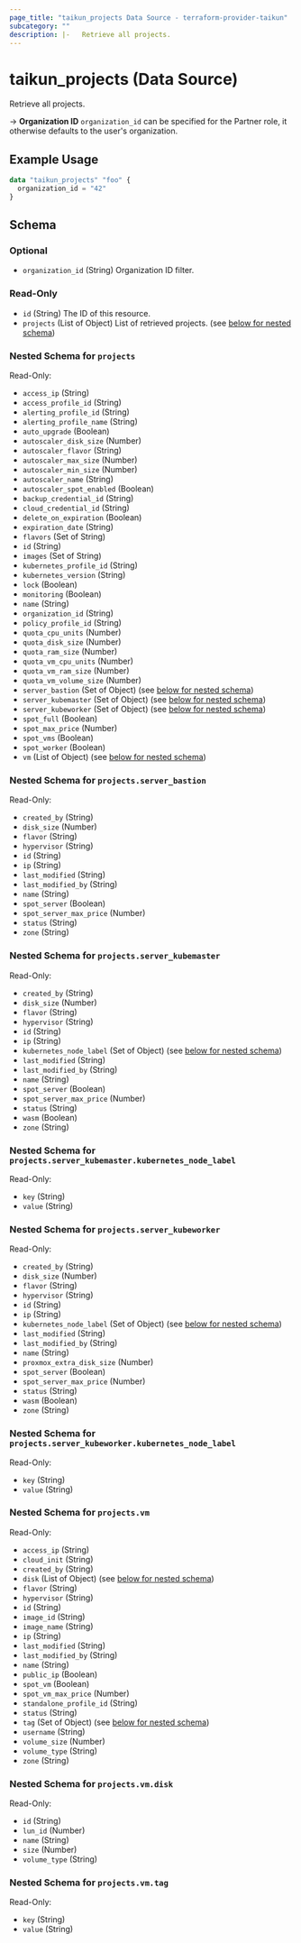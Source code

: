```yaml
---
page_title: "taikun_projects Data Source - terraform-provider-taikun"
subcategory: ""
description: |-   Retrieve all projects.
---
```


# taikun_projects (Data Source)

Retrieve all projects.

-> **Organization ID** `organization_id` can be specified for the Partner role, it otherwise defaults to the user's organization.

## Example Usage

```terraform
data "taikun_projects" "foo" {
  organization_id = "42"
}
```

<!-- schema generated by tfplugindocs -->
## Schema

### Optional

- `organization_id` (String) Organization ID filter.

### Read-Only

- `id` (String) The ID of this resource.
- `projects` (List of Object) List of retrieved projects. (see [below for nested schema](#nestedatt--projects))

<a id="nestedatt--projects"></a>
### Nested Schema for `projects`

Read-Only:

- `access_ip` (String)
- `access_profile_id` (String)
- `alerting_profile_id` (String)
- `alerting_profile_name` (String)
- `auto_upgrade` (Boolean)
- `autoscaler_disk_size` (Number)
- `autoscaler_flavor` (String)
- `autoscaler_max_size` (Number)
- `autoscaler_min_size` (Number)
- `autoscaler_name` (String)
- `autoscaler_spot_enabled` (Boolean)
- `backup_credential_id` (String)
- `cloud_credential_id` (String)
- `delete_on_expiration` (Boolean)
- `expiration_date` (String)
- `flavors` (Set of String)
- `id` (String)
- `images` (Set of String)
- `kubernetes_profile_id` (String)
- `kubernetes_version` (String)
- `lock` (Boolean)
- `monitoring` (Boolean)
- `name` (String)
- `organization_id` (String)
- `policy_profile_id` (String)
- `quota_cpu_units` (Number)
- `quota_disk_size` (Number)
- `quota_ram_size` (Number)
- `quota_vm_cpu_units` (Number)
- `quota_vm_ram_size` (Number)
- `quota_vm_volume_size` (Number)
- `server_bastion` (Set of Object) (see [below for nested schema](#nestedobjatt--projects--server_bastion))
- `server_kubemaster` (Set of Object) (see [below for nested schema](#nestedobjatt--projects--server_kubemaster))
- `server_kubeworker` (Set of Object) (see [below for nested schema](#nestedobjatt--projects--server_kubeworker))
- `spot_full` (Boolean)
- `spot_max_price` (Number)
- `spot_vms` (Boolean)
- `spot_worker` (Boolean)
- `vm` (List of Object) (see [below for nested schema](#nestedobjatt--projects--vm))

<a id="nestedobjatt--projects--server_bastion"></a>
### Nested Schema for `projects.server_bastion`

Read-Only:

- `created_by` (String)
- `disk_size` (Number)
- `flavor` (String)
- `hypervisor` (String)
- `id` (String)
- `ip` (String)
- `last_modified` (String)
- `last_modified_by` (String)
- `name` (String)
- `spot_server` (Boolean)
- `spot_server_max_price` (Number)
- `status` (String)
- `zone` (String)


<a id="nestedobjatt--projects--server_kubemaster"></a>
### Nested Schema for `projects.server_kubemaster`

Read-Only:

- `created_by` (String)
- `disk_size` (Number)
- `flavor` (String)
- `hypervisor` (String)
- `id` (String)
- `ip` (String)
- `kubernetes_node_label` (Set of Object) (see [below for nested schema](#nestedobjatt--projects--server_kubemaster--kubernetes_node_label))
- `last_modified` (String)
- `last_modified_by` (String)
- `name` (String)
- `spot_server` (Boolean)
- `spot_server_max_price` (Number)
- `status` (String)
- `wasm` (Boolean)
- `zone` (String)

<a id="nestedobjatt--projects--server_kubemaster--kubernetes_node_label"></a>
### Nested Schema for `projects.server_kubemaster.kubernetes_node_label`

Read-Only:

- `key` (String)
- `value` (String)



<a id="nestedobjatt--projects--server_kubeworker"></a>
### Nested Schema for `projects.server_kubeworker`

Read-Only:

- `created_by` (String)
- `disk_size` (Number)
- `flavor` (String)
- `hypervisor` (String)
- `id` (String)
- `ip` (String)
- `kubernetes_node_label` (Set of Object) (see [below for nested schema](#nestedobjatt--projects--server_kubeworker--kubernetes_node_label))
- `last_modified` (String)
- `last_modified_by` (String)
- `name` (String)
- `proxmox_extra_disk_size` (Number)
- `spot_server` (Boolean)
- `spot_server_max_price` (Number)
- `status` (String)
- `wasm` (Boolean)
- `zone` (String)

<a id="nestedobjatt--projects--server_kubeworker--kubernetes_node_label"></a>
### Nested Schema for `projects.server_kubeworker.kubernetes_node_label`

Read-Only:

- `key` (String)
- `value` (String)



<a id="nestedobjatt--projects--vm"></a>
### Nested Schema for `projects.vm`

Read-Only:

- `access_ip` (String)
- `cloud_init` (String)
- `created_by` (String)
- `disk` (List of Object) (see [below for nested schema](#nestedobjatt--projects--vm--disk))
- `flavor` (String)
- `hypervisor` (String)
- `id` (String)
- `image_id` (String)
- `image_name` (String)
- `ip` (String)
- `last_modified` (String)
- `last_modified_by` (String)
- `name` (String)
- `public_ip` (Boolean)
- `spot_vm` (Boolean)
- `spot_vm_max_price` (Number)
- `standalone_profile_id` (String)
- `status` (String)
- `tag` (Set of Object) (see [below for nested schema](#nestedobjatt--projects--vm--tag))
- `username` (String)
- `volume_size` (Number)
- `volume_type` (String)
- `zone` (String)

<a id="nestedobjatt--projects--vm--disk"></a>
### Nested Schema for `projects.vm.disk`

Read-Only:

- `id` (String)
- `lun_id` (Number)
- `name` (String)
- `size` (Number)
- `volume_type` (String)


<a id="nestedobjatt--projects--vm--tag"></a>
### Nested Schema for `projects.vm.tag`

Read-Only:

- `key` (String)
- `value` (String)


